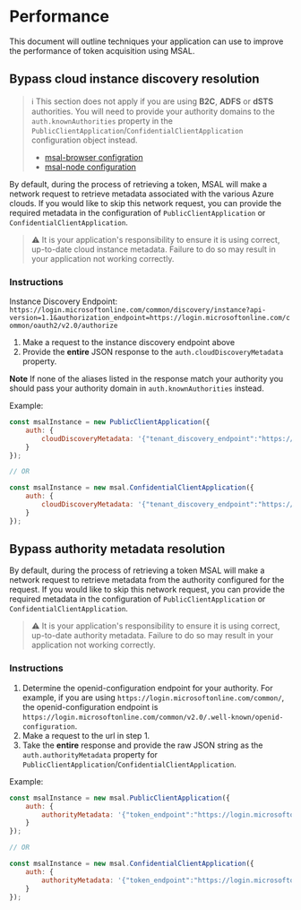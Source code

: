 # Performance

This document will outline techniques your application can use to improve the performance of token acquisition using MSAL.

## Bypass cloud instance discovery resolution

> :information_source: This section does not apply if you are using **B2C**, **ADFS** or **dSTS** authorities. You will need to provide your authority domains to the `auth.knownAuthorities` property in the `PublicClientApplication`/`ConfidentialClientApplication` configuration object instead.
>
> * [msal-browser configration](../../msal-browser/docs/configuration.md#auth-config-options)
> * [msal-node configuration](../../msal-browser/docs/configuration.md#auth-config-options)

By default, during the process of retrieving a token, MSAL will make a network request to retrieve metadata associated with the various Azure clouds. If you would like to skip this network request, you can provide the required metadata in the configuration of `PublicClientApplication` or `ConfidentialClientApplication`.

> :warning: It is your application's responsibility to ensure it is using correct, up-to-date cloud instance metadata. Failure to do so may result in your application not working correctly.

### Instructions

Instance Discovery Endpoint: `https://login.microsoftonline.com/common/discovery/instance?api-version=1.1&authorization_endpoint=https://login.microsoftonline.com/common/oauth2/v2.0/authorize`

1. Make a request to the instance discovery endpoint above
2. Provide the **entire** JSON response to the `auth.cloudDiscoveryMetadata` property.

**Note** If none of the aliases listed in the response match your authority you should pass your authority domain in `auth.knownAuthorities` instead.

Example:

```js
const msalInstance = new PublicClientApplication({
    auth: {
        cloudDiscoveryMetadata: '{"tenant_discovery_endpoint":"https://login.microsoftonline.com/common/v2.0/.well-known/openid-configuration","api-version":"1.1","metadata":[{"preferred_network":"login.microsoftonline.com","preferred_cache":"login.windows.net","aliases":["login.microsoftonline.com","login.windows.net","login.microsoft.com","sts.windows.net"]},{"preferred_network":"login.partner.microsoftonline.cn","preferred_cache":"login.partner.microsoftonline.cn","aliases":["login.partner.microsoftonline.cn","login.chinacloudapi.cn"]},{"preferred_network":"login.microsoftonline.de","preferred_cache":"login.microsoftonline.de","aliases":["login.microsoftonline.de"]},{"preferred_network":"login.microsoftonline.us","preferred_cache":"login.microsoftonline.us","aliases":["login.microsoftonline.us","login.usgovcloudapi.net"]},{"preferred_network":"login-us.microsoftonline.com","preferred_cache":"login-us.microsoftonline.com","aliases":["login-us.microsoftonline.com"]}]}'
    }
});

// OR

const msalInstance = new msal.ConfidentialClientApplication({
    auth: {
        cloudDiscoveryMetadata: '{"tenant_discovery_endpoint":"https://login.microsoftonline.com/common/v2.0/.well-known/openid-configuration","api-version":"1.1","metadata":[{"preferred_network":"login.microsoftonline.com","preferred_cache":"login.windows.net","aliases":["login.microsoftonline.com","login.windows.net","login.microsoft.com","sts.windows.net"]},{"preferred_network":"login.partner.microsoftonline.cn","preferred_cache":"login.partner.microsoftonline.cn","aliases":["login.partner.microsoftonline.cn","login.chinacloudapi.cn"]},{"preferred_network":"login.microsoftonline.de","preferred_cache":"login.microsoftonline.de","aliases":["login.microsoftonline.de"]},{"preferred_network":"login.microsoftonline.us","preferred_cache":"login.microsoftonline.us","aliases":["login.microsoftonline.us","login.usgovcloudapi.net"]},{"preferred_network":"login-us.microsoftonline.com","preferred_cache":"login-us.microsoftonline.com","aliases":["login-us.microsoftonline.com"]}]}'
    }
});
```

## Bypass authority metadata resolution

By default, during the process of retrieving a token MSAL will make a network request to retrieve metadata from the authority configured for the request. If you would like to skip this network request, you can provide the required metadata in the configuration of `PublicClientApplication` or `ConfidentialClientApplication`.

> :warning: It is your application's responsibility to ensure it is using correct, up-to-date authority metadata. Failure to do so may result in your application not working correctly.

### Instructions

1. Determine the openid-configuration endpoint for your authority. For example, if you are using `https://login.microsoftonline.com/common/`, the openid-configuration endpoint is `https://login.microsoftonline.com/common/v2.0/.well-known/openid-configuration`.
2. Make a request to the url in step 1.
3. Take the **entire** response and provide the raw JSON string as the `auth.authorityMetadata` property for `PublicClientApplication`/`ConfidentialClientApplication`.

Example:

```js
const msalInstance = new msal.PublicClientApplication({
    auth: {
        authorityMetadata: '{"token_endpoint":"https://login.microsoftonline.com/common/oauth2/v2.0/token","token_endpoint_auth_methods_supported":["client_secret_post","private_key_jwt","client_secret_basic"],"jwks_uri":"https://login.microsoftonline.com/common/discovery/v2.0/keys","response_modes_supported":["query","fragment","form_post"],"subject_types_supported":["pairwise"],"id_token_signing_alg_values_supported":["RS256"],"response_types_supported":["code","id_token","code id_token","id_token token"],"scopes_supported":["openid","profile","email","offline_access"],"issuer":"https://login.microsoftonline.com/{tenantid}/v2.0","request_uri_parameter_supported":false,"userinfo_endpoint":"https://graph.microsoft.com/oidc/userinfo","authorization_endpoint":"https://login.microsoftonline.com/common/oauth2/v2.0/authorize","http_logout_supported":true,"frontchannel_logout_supported":true,"end_session_endpoint":"https://login.microsoftonline.com/common/oauth2/v2.0/logout","claims_supported":["sub","iss","cloud_instance_name","cloud_instance_host_name","cloud_graph_host_name","msgraph_host","aud","exp","iat","auth_time","acr","nonce","preferred_username","name","tid","ver","at_hash","c_hash","email"],"tenant_region_scope":null,"cloud_instance_name":"microsoftonline.com","cloud_graph_host_name":"graph.windows.net","msgraph_host":"graph.microsoft.com","rbac_url":"https://pas.windows.net"}'
    }
});

// OR

const msalInstance = new msal.ConfidentialClientApplication({
    auth: {
        authorityMetadata: '{"token_endpoint":"https://login.microsoftonline.com/common/oauth2/v2.0/token","token_endpoint_auth_methods_supported":["client_secret_post","private_key_jwt","client_secret_basic"],"jwks_uri":"https://login.microsoftonline.com/common/discovery/v2.0/keys","response_modes_supported":["query","fragment","form_post"],"subject_types_supported":["pairwise"],"id_token_signing_alg_values_supported":["RS256"],"response_types_supported":["code","id_token","code id_token","id_token token"],"scopes_supported":["openid","profile","email","offline_access"],"issuer":"https://login.microsoftonline.com/{tenantid}/v2.0","request_uri_parameter_supported":false,"userinfo_endpoint":"https://graph.microsoft.com/oidc/userinfo","authorization_endpoint":"https://login.microsoftonline.com/common/oauth2/v2.0/authorize","http_logout_supported":true,"frontchannel_logout_supported":true,"end_session_endpoint":"https://login.microsoftonline.com/common/oauth2/v2.0/logout","claims_supported":["sub","iss","cloud_instance_name","cloud_instance_host_name","cloud_graph_host_name","msgraph_host","aud","exp","iat","auth_time","acr","nonce","preferred_username","name","tid","ver","at_hash","c_hash","email"],"tenant_region_scope":null,"cloud_instance_name":"microsoftonline.com","cloud_graph_host_name":"graph.windows.net","msgraph_host":"graph.microsoft.com","rbac_url":"https://pas.windows.net"}'
    }
});
```
